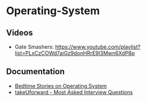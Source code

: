 # Operating-System

## Videos
- Gate Smashers: https://www.youtube.com/playlist?list=PLxCzCOWd7aiGz9donHRrE9I3Mwn6XdP8p

## Documentation
- [Bedtime Stories on Operating System](https://github.com/Kamran1819G/Operating-System/blob/main/Bedtime%20Stories%20on%20Operating%20Systems.pdf)
- [takeUforward - Most Asked Interview Questions](https://takeuforward.org/operating-system/most-asked-operating-system-interview-questions/)

